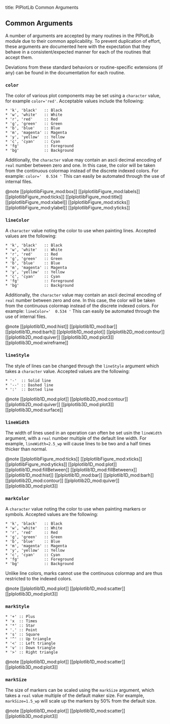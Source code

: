 title: PlPlotLib Common Arguments

Common Arguments
----------------

A number of arguments are accepted by many routines in the PlPlotLib 
module due to their common applicability. To prevent duplication of 
effort, these arguments are documented here with the expectation that 
they behave in a consistent/expected manner for each of the routines 
that accept them.

Deviations from these standard behaviors or routine-specific extensions 
(if any) can be found in the documentation for each routine.

### `color`

The color of various plot components may be set using a `character` value,
for example `color='red'`. Acceptable values include the following:

	* 'k', 'black'   :: Black
	* 'w', 'white'   :: White
	* 'r', 'red'     :: Red
	* 'g', 'green'   :: Green
	* 'b', 'blue'    :: Blue
	* 'm', 'magenta' :: Magenta
	* 'y', 'yellow'  :: Yellow
	* 'c', 'cyan'    :: Cyan
	* 'fg'           :: Foreground
	* 'bg'           :: Background

Additionally, the `character` value may contain an ascii decimal encoding of
`real` number between zero and one.
In this case, the color will be taken from the continuous colormap instead
of the discrete indexed colors. For example: `color='  0.534 '` This can
easily be automated through the use of internal files.

@note
[[plplotlibFigure_mod:box]]
[[plplotlibFigure_mod:labels]]
[[plplotlibFigure_mod:ticks]]
[[plplotlibFigure_mod:title]]
[[plplotlibFigure_mod:xlabel]]
[[plplotlibFigure_mod:xticks]]
[[plplotlibFigure_mod:ylabel]]
[[plplotlibFigure_mod:yticks]]

### `lineColor`

A `character` value noting the color to use when painting lines.
Accepted values are the following:

	* 'k', 'black'   :: Black
	* 'w', 'white'   :: White
	* 'r', 'red'     :: Red
	* 'g', 'green'   :: Green
	* 'b', 'blue'    :: Blue
	* 'm', 'magenta' :: Magenta
	* 'y', 'yellow'  :: Yellow
	* 'c', 'cyan'    :: Cyan
	* 'fg'           :: Foreground
	* 'bg'           :: Background

Additionally, the `character` value may contain an ascii decimal encoding of
`real` number between zero and one.
In this case, the color will be taken from the continuous colormap instead
of the discrete indexed colors. For example: `lineColor='  0.534 '` This can
easily be automated through the use of internal files.

@note
[[plplotlib1D_mod:hist]]
[[plplotlib1D_mod:bar]]
[[plplotlib1D_mod:barh]]
[[plplotlib1D_mod:plot]]
[[plplotlib2D_mod:contour]]
[[plplotlib2D_mod:quiver]]
[[plplotlib3D_mod:plot3]]
[[plplotlib3D_mod:wireframe]]

### `lineStyle`

The style of lines can be changed through the `lineStyle` argument which takes
a `character` value. Accepted values are the following:

	* '-'  :: Solid line
	* '--' :: Dashed line
	* ':'  :: Dotted line

@note
[[plplotlib1D_mod:plot]]
[[plplotlib2D_mod:contour]]
[[plplotlib2D_mod:quiver]]
[[plplotlib3D_mod:plot3]]
[[plplotlib3D_mod:surface]]

### `lineWidth`

The width of lines used in an operation can often be set usin the `lineWidth`
argument, with a `real` number multiple of the default line width. For example,
`lineWidth=2.5_wp` will cause lines to be two and a half times thicker than
normal.

@note
[[plplotlibFigure_mod:ticks]]
[[plplotlibFigure_mod:xticks]]
[[plplotlibFigure_mod:yticks]]
[[plplotlib1D_mod:plot]]
[[plplotlib1D_mod:fillBetween]]
[[plplotlib1D_mod:fillBetweenx]]
[[plplotlib1D_mod:hist]]
[[plplotlib1D_mod:bar]]
[[plplotlib1D_mod:barh]]
[[plplotlib2D_mod:contour]]
[[plplotlib2D_mod:quiver]]
[[plplotlib3D_mod:plot3]]

### `markColor`

A `character` value noting the color to use when painting markers or symbols.
Accepted values are the following:

	* 'k', 'black'   :: Black
	* 'w', 'white'   :: White
	* 'r', 'red'     :: Red
	* 'g', 'green'   :: Green
	* 'b', 'blue'    :: Blue
	* 'm', 'magenta' :: Magenta
	* 'y', 'yellow'  :: Yellow
	* 'c', 'cyan'    :: Cyan
	* 'fg'           :: Foreground
	* 'bg'           :: Background

Unlike line colors, marks cannot use the continuous colormap and are thus
restricted to the indexed colors.

@note
[[plplotlib1D_mod:plot]]
[[plplotlib1D_mod:scatter]]
[[plplotlib3D_mod:plot3]]

### `markStyle`

	* '+' :: Plus
	* 'x  :: Times
	* '*' :: Star
	* '.' :: Point
	* 's' :: Square
	* '^' :: Up triangle
	* '<' :: Left triangle
	* 'v' :: Down triangle
	* '>' :: Right triangle

@note
[[plplotlib1D_mod:plot]]
[[plplotlib1D_mod:scatter]]
[[plplotlib3D_mod:plot3]]

### `markSize`

The size of markers can be scaled using the `markSize` argument, which takes
a `real` value multiple of the default maker size. For example, `markSize=1.5_wp`
will scale up the markers by 50% from the default size.

@note
[[plplotlib1D_mod:plot]]
[[plplotlib1D_mod:scatter]]
[[plplotlib3D_mod:plot3]]
